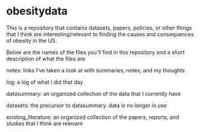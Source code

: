 # obesitydata
This is a repository that contains datasets, papers, policies, or other things that I think are interesting/relevant to finding the causes and consequences of obesity in the US.

Below are the names of the files you'll find in this repository and a short description of what the files are

notes: links I've taken a look at with summaries, notes, and my thoughts

log: a log of what I did that day

datasummary: an organized collection of the data that I currently have

datasets: the precursor to datasummary. data is no longer in use

existing_literature: an organized collection of the papers, reports, and studies that I think are relevant
